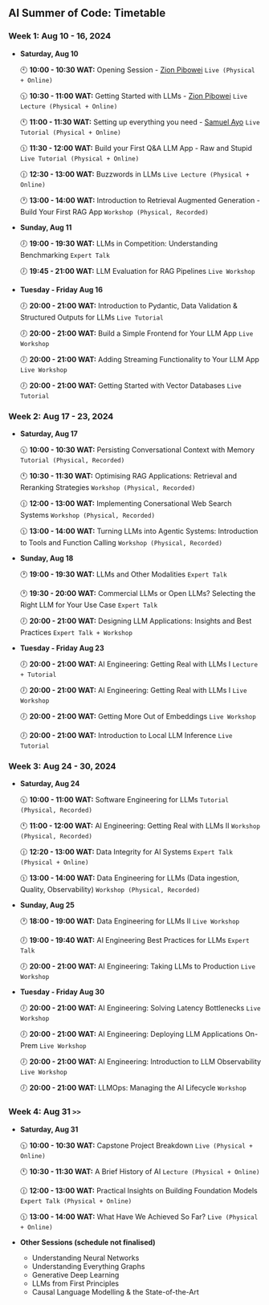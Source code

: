 ## AI Summer of Code: Timetable

### Week 1: Aug 10 - 16, 2024

- **Saturday, Aug 10**
  
  🕙 **10:00 - 10:30 WAT:** Opening Session - [Zion Pibowei](https://linkedin.com/in/zion-pibowei) `Live (Physical + Online)`
  
  🕥 **10:30 - 11:00 WAT:** Getting Started with LLMs - [Zion Pibowei](https://linkedin.com/in/zion-pibowei)  `Live Lecture (Physical + Online)`

  🕚 **11:00 - 11:30 WAT:** Setting up everything you need - [Samuel Ayo](https://www.linkedin.com/in/sam-ayo) `Live Tutorial (Physical + Online)`

  🕦 **11:30 - 12:00 WAT:** Build your First Q&A LLM App - Raw and Stupid `Live Tutorial (Physical + Online)`

  🕧 **12:30 - 13:00 WAT:** Buzzwords in LLMs `Live Lecture (Physical + Online)`

  🕐 **13:00 - 14:00 WAT:** Introduction to Retrieval Augmented Generation - Build Your First RAG App `Workshop (Physical, Recorded)`
    
- **Sunday, Aug 11**
  
  🕖 **19:00 - 19:30 WAT:** LLMs in Competition: Understanding Benchmarking `Expert Talk`
  
  🕖 **19:45 - 21:00 WAT:** LLM Evaluation for RAG Pipelines `Live Workshop`

- **Tuesday - Friday Aug 16**
  
  🕖 **20:00 - 21:00 WAT:** Introduction to Pydantic, Data Validation & Structured Outputs for LLMs `Live Tutorial`
  
  🕖 **20:00 - 21:00 WAT:** Build a Simple Frontend for Your LLM App `Live Workshop`

  🕖 **20:00 - 21:00 WAT:** Adding Streaming Functionality to Your LLM App `Live Workshop`

  🕖 **20:00 - 21:00 WAT:** Getting Started with Vector Databases `Live Tutorial`
  
### Week 2: Aug 17 - 23, 2024

- **Saturday, Aug 17**
  
  🕥 **10:00 - 10:30 WAT:** Persisting Conversational Context with Memory `Tutorial (Physical, Recorded)`

  🕚 **10:30 - 11:30 WAT:** Optimising RAG Applications: Retrieval and Reranking Strategies `Workshop (Physical, Recorded)`

  🕧 **12:00 - 13:00 WAT:** Implementing Conersational Web Search Systems `Workshop (Physical, Recorded)`

  🕦 **13:00 - 14:00 WAT:** Turning LLMs into Agentic Systems: Introduction to Tools and Function Calling `Workshop (Physical, Recorded)`

- **Sunday, Aug 18**
  
  🕐 **19:00 - 19:30 WAT:** LLMs and Other Modalities `Expert Talk`
  
  🕐 **19:30 - 20:00 WAT:** Commercial LLMs or Open LLMs? Selecting the Right LLM for Your Use Case `Expert Talk`
  
  🕖 **20:00 - 21:00 WAT:** Designing LLM Applications: Insights and Best Practices `Expert Talk + Workshop`

- **Tuesday - Friday Aug 23**
  
  🕖 **20:00 - 21:00 WAT:** AI Engineering: Getting Real with LLMs I `Lecture + Tutorial`
  
  🕖 **20:00 - 21:00 WAT:** AI Engineering: Getting Real with LLMs I `Live Workshop`

  🕖 **20:00 - 21:00 WAT:** Getting More Out of Embeddings `Live Workshop`

  🕖 **20:00 - 21:00 WAT:** Introduction to Local LLM Inference `Live Tutorial`
  
### Week 3: Aug 24 - 30, 2024

- **Saturday, Aug 24**
  
  🕥 **10:00 - 11:00 WAT:** Software Engineering for LLMs `Tutorial (Physical, Recorded)`

  🕚 **11:00 - 12:00 WAT:** AI Engineering: Getting Real with LLMs II `Workshop (Physical, Recorded)`

  🕧 **12:20 - 13:00 WAT:** Data Integrity for AI Systems `Expert Talk (Physical + Online)`

  🕦 **13:00 - 14:00 WAT:** Data Engineering for LLMs (Data ingestion, Quality, Observability) `Workshop (Physical, Recorded)`

- **Sunday, Aug 25**
  
  🕐 **18:00 - 19:00 WAT:** Data Engineering for LLMs II `Live Workshop`
  
  🕖 **19:00 - 19:40 WAT:** AI Engineering Best Practices for LLMs `Expert Talk`
  
  🕖 **20:00 - 21:00 WAT:** AI Engineering: Taking LLMs to Production `Live Workshop`

- **Tuesday - Friday Aug 30**
  
  🕖 **20:00 - 21:00 WAT:** AI Engineering: Solving Latency Bottlenecks `Live Workshop`
  
  🕖 **20:00 - 21:00 WAT:** AI Engineering: Deploying LLM Applications On-Prem `Live Workshop`

  🕖 **20:00 - 21:00 WAT:** AI Engineering: Introduction to LLM Observability `Live Workshop`

  🕖 **20:00 - 21:00 WAT:** LLMOps: Managing the AI Lifecycle `Workshop`
  
### Week 4: Aug 31 `>>`

- **Saturday, Aug 31**
  
  🕥 **10:00 - 10:30 WAT:** Capstone Project Breakdown `Live (Physical + Online)`

  🕚 **10:30 - 11:30 WAT:** A Brief History of AI `Lecture (Physical + Online)`

  🕧 **12:00 - 13:00 WAT:** Practical Insights on Building Foundation Models `Expert Talk (Physical + Online)`

  🕦 **13:00 - 14:00 WAT:** What Have We Achieved So Far? `Live (Physical + Online)`

- **Other Sessions (schedule not finalised)**
  - Understanding Neural Networks
  - Understanding Everything Graphs
  - Generative Deep Learning
  - LLMs from First Principles
  - Causal Language Modelling & the State-of-the-Art





